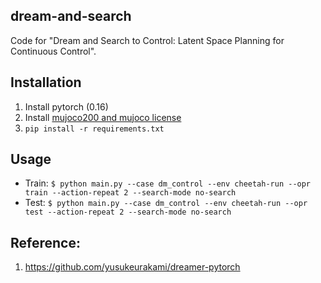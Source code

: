 ## dream-and-search
Code for "Dream and Search to Control: Latent Space Planning for Continuous Control".

## Installation
1. Install pytorch (0.16)
2. Install [mujoco200 and mujoco license](https://www.roboti.us/index.html)
3. ```pip install -r requirements.txt```

## Usage
- Train: ```$ python main.py --case dm_control --env cheetah-run --opr train --action-repeat 2 --search-mode no-search```
- Test: ```$ python main.py --case dm_control --env cheetah-run --opr test --action-repeat 2 --search-mode no-search```

## Reference:
1. https://github.com/yusukeurakami/dreamer-pytorch
